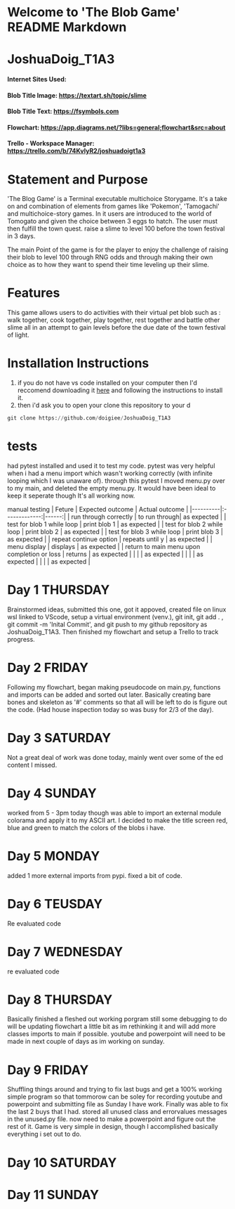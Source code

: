 # Welcome to 'The Blob Game' README Markdown 
# JoshuaDoig_T1A3

#### Internet Sites Used:
#### Blob Title Image: https://textart.sh/topic/slime 
#### Blob Title Text: https://fsymbols.com 
#### Flowchart: https://app.diagrams.net/?libs=general;flowchart&src=about
#### Trello - Workspace Manager: https://trello.com/b/74KvlyR2/joshuadoigt1a3

# Statement and Purpose
'The Blog Game' is a Terminal executable multichoice Storygame. It's a take on and combination of elements from games like 'Pokemon', 'Tamogachi' and multichoice-story games. In it users are introduced to the world of Tomogato and given the choice between 3 eggs to hatch. The user must then fulfill the town quest. raise a slime to level 100 before the town festival in 3 days. 

The main Point of the game is for the player to enjoy the challenge of raising their blob to level 100 through RNG odds and through making their own choice as to how they want to spend their time leveling up their slime.

# Features
This game allows users to do activities with their virtual pet blob such as : walk together, cook together, play together, rest together and battle other slime all in an attempt to gain levels before the due date of the town festival of light.


# Installation Instructions
 1. if you do not have vs code installed on your computer then I'd reccomend downloading it [here](https://code.visualstudio.com/download) and following the instructions to install it.
 2. then i'd ask you to open your clone this repository to your d
   ```py
   git clone https://github.com/doigiee/JoshuaDoig_T1A3
   ```
# tests
had pytest installed and used it to test my code.
pytest was very helpful when i had a menu import which wasn't working correctly (with infinite looping which I was unaware of). 
through this pytest I moved menu.py over to my main, and deleted the empty menu.py. It would have been ideal to keep it seperate though It's all working now.

manual testing
| Feture  |      Expected outcome     | Actual outcome |
|----------|:-------------:|------:|
| run through correctly |  to run through| as expected |
| test for blob 1 while loop |    print blob 1   |   as expected |
| test for blob 2 while loop |    print blob 2   |   as expected |
| test for blob 3 while loop |    print blob 3   |   as expected |
| repeat continue option |    repeats until y   |   as expected |
| menu display | displays |   as expected |
| return to main menu upon completion or loss | returns |   as expected |
|  |  |   as expected |
|  |  |   as expected |
|  |  |   as expected |





# Day 1 THURSDAY
Brainstormed ideas, submitted this one, got it appoved, created file on linux wsl linked to VScode, setup a virtual environment (venv.), git init,  git add . , git commit -m 'Inital Commit', and git push to my github repository as JoshuaDoig_T1A3. Then finished my flowchart and setup a Trello to track progress.
# Day 2 FRIDAY
Following my flowchart, began making pseudocode on main.py, functions and imports can be added and sorted out later. Basically creating bare bones and skeleton as '#' comments so that all will be left to do is figure out the code. (Had house inspection today so was busy for 2/3 of the day).

# Day 3 SATURDAY
Not a great deal of work was done today, mainly went over some of the ed content I missed.

# Day 4 SUNDAY
worked from 5 - 3pm  today though was able to import an external module colorama and apply it to my ASCII art. I decided to make the title screen red, blue and green to match the colors of the blobs i have.

# Day 5 MONDAY
added 1 more external imports from pypi. fixed a bit of code. 

# Day 6 TEUSDAY
Re evaluated code

# Day 7 WEDNESDAY
re evaluated code

# Day 8 THURSDAY
Basically finished a fleshed out working porgram still some debugging to do will be updating flowchart a little bit as im rethinking it and will add more classes imports to main if possible. youtube and powerpoint will need to be made in next couple of days as im working on sunday.

# Day 9 FRIDAY
Shuffling things around and trying to fix last bugs and get a 100% working simple program so that tommorow can be soley for recording youtube and powerpoint and submitting file as Sunday I have work.
Finally was able to fix the last 2 buys that I had. stored all unused class and errorvalues messages in the unused.py file. now need to make a powerpoint and figure out the rest of it. Game is very simple in design, though I accomplished basically everything i set out to do.


# Day 10 SATURDAY


# Day 11 SUNDAY

